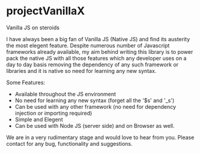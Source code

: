 # projectVanillaX
Vanilla JS on steroids

I have always been a big fan of Vanilla JS (Native JS) and find its austerity the most elegent feature. Despite numerous number of Javascript frameworks already available, my aim behind writing this library is to power pack the native JS with all those features which any developer uses on a day to day basis removing the dependency of any such framework or libraries and it is native so need for learning any new syntax.

Some Features:
- Available throughout the JS environment
- No need for learning any new syntax (forget all the '$s' and '_s')
- Can be used with any other framework (no need for dependency injection or importing required)
- Simple and Elegent
- Can be used with Node JS (server side) and on Browser as well.

We are in a very rudimentary stage and would love to hear from you. Please contact for any bug, functionality and suggestions.
